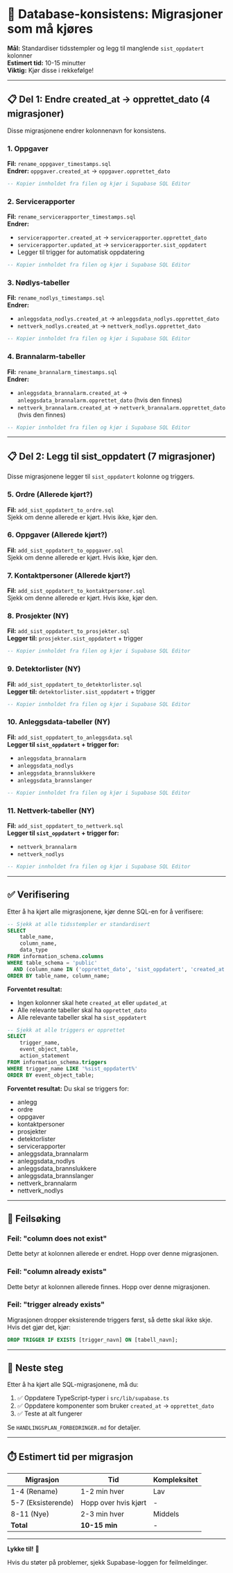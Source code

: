 # 🚀 Database-konsistens: Migrasjoner som må kjøres

**Mål:** Standardiser tidsstempler og legg til manglende `sist_oppdatert` kolonner  
**Estimert tid:** 10-15 minutter  
**Viktig:** Kjør disse i rekkefølge!

---

## 📋 Del 1: Endre created_at → opprettet_dato (4 migrasjoner)

Disse migrasjonene endrer kolonnenavn for konsistens.

### 1. Oppgaver
**Fil:** `rename_oppgaver_timestamps.sql`  
**Endrer:** `oppgaver.created_at` → `oppgaver.opprettet_dato`

```sql
-- Kopier innholdet fra filen og kjør i Supabase SQL Editor
```

### 2. Servicerapporter
**Fil:** `rename_servicerapporter_timestamps.sql`  
**Endrer:** 
- `servicerapporter.created_at` → `servicerapporter.opprettet_dato`
- `servicerapporter.updated_at` → `servicerapporter.sist_oppdatert`
- Legger til trigger for automatisk oppdatering

```sql
-- Kopier innholdet fra filen og kjør i Supabase SQL Editor
```

### 3. Nødlys-tabeller
**Fil:** `rename_nodlys_timestamps.sql`  
**Endrer:**
- `anleggsdata_nodlys.created_at` → `anleggsdata_nodlys.opprettet_dato`
- `nettverk_nodlys.created_at` → `nettverk_nodlys.opprettet_dato`

```sql
-- Kopier innholdet fra filen og kjør i Supabase SQL Editor
```

### 4. Brannalarm-tabeller
**Fil:** `rename_brannalarm_timestamps.sql`  
**Endrer:**
- `anleggsdata_brannalarm.created_at` → `anleggsdata_brannalarm.opprettet_dato` (hvis den finnes)
- `nettverk_brannalarm.created_at` → `nettverk_brannalarm.opprettet_dato` (hvis den finnes)

```sql
-- Kopier innholdet fra filen og kjør i Supabase SQL Editor
```

---

## 📋 Del 2: Legg til sist_oppdatert (7 migrasjoner)

Disse migrasjonene legger til `sist_oppdatert` kolonne og triggers.

### 5. Ordre (Allerede kjørt?)
**Fil:** `add_sist_oppdatert_to_ordre.sql`  
Sjekk om denne allerede er kjørt. Hvis ikke, kjør den.

### 6. Oppgaver (Allerede kjørt?)
**Fil:** `add_sist_oppdatert_to_oppgaver.sql`  
Sjekk om denne allerede er kjørt. Hvis ikke, kjør den.

### 7. Kontaktpersoner (Allerede kjørt?)
**Fil:** `add_sist_oppdatert_to_kontaktpersoner.sql`  
Sjekk om denne allerede er kjørt. Hvis ikke, kjør den.

### 8. Prosjekter (NY)
**Fil:** `add_sist_oppdatert_to_prosjekter.sql`  
**Legger til:** `prosjekter.sist_oppdatert` + trigger

```sql
-- Kopier innholdet fra filen og kjør i Supabase SQL Editor
```

### 9. Detektorlister (NY)
**Fil:** `add_sist_oppdatert_to_detektorlister.sql`  
**Legger til:** `detektorlister.sist_oppdatert` + trigger

```sql
-- Kopier innholdet fra filen og kjør i Supabase SQL Editor
```

### 10. Anleggsdata-tabeller (NY)
**Fil:** `add_sist_oppdatert_to_anleggsdata.sql`  
**Legger til `sist_oppdatert` + trigger for:**
- `anleggsdata_brannalarm`
- `anleggsdata_nodlys`
- `anleggsdata_brannslukkere`
- `anleggsdata_brannslanger`

```sql
-- Kopier innholdet fra filen og kjør i Supabase SQL Editor
```

### 11. Nettverk-tabeller (NY)
**Fil:** `add_sist_oppdatert_to_nettverk.sql`  
**Legger til `sist_oppdatert` + trigger for:**
- `nettverk_brannalarm`
- `nettverk_nodlys`

```sql
-- Kopier innholdet fra filen og kjør i Supabase SQL Editor
```

---

## ✅ Verifisering

Etter å ha kjørt alle migrasjonene, kjør denne SQL-en for å verifisere:

```sql
-- Sjekk at alle tidsstempler er standardisert
SELECT 
    table_name,
    column_name,
    data_type
FROM information_schema.columns
WHERE table_schema = 'public' 
  AND (column_name IN ('opprettet_dato', 'sist_oppdatert', 'created_at', 'updated_at'))
ORDER BY table_name, column_name;
```

**Forventet resultat:**
- Ingen kolonner skal hete `created_at` eller `updated_at`
- Alle relevante tabeller skal ha `opprettet_dato`
- Alle relevante tabeller skal ha `sist_oppdatert`

```sql
-- Sjekk at alle triggers er opprettet
SELECT 
    trigger_name,
    event_object_table,
    action_statement
FROM information_schema.triggers
WHERE trigger_name LIKE '%sist_oppdatert%'
ORDER BY event_object_table;
```

**Forventet resultat:**
Du skal se triggers for:
- anlegg
- ordre
- oppgaver
- kontaktpersoner
- prosjekter
- detektorlister
- servicerapporter
- anleggsdata_brannalarm
- anleggsdata_nodlys
- anleggsdata_brannslukkere
- anleggsdata_brannslanger
- nettverk_brannalarm
- nettverk_nodlys

---

## 🐛 Feilsøking

### Feil: "column does not exist"
Dette betyr at kolonnen allerede er endret. Hopp over denne migrasjonen.

### Feil: "column already exists"
Dette betyr at kolonnen allerede finnes. Hopp over denne migrasjonen.

### Feil: "trigger already exists"
Migrasjonen dropper eksisterende triggers først, så dette skal ikke skje. Hvis det gjør det, kjør:
```sql
DROP TRIGGER IF EXISTS [trigger_navn] ON [tabell_navn];
```

---

## 📝 Neste steg

Etter å ha kjørt alle SQL-migrasjonene, må du:

1. ✅ Oppdatere TypeScript-typer i `src/lib/supabase.ts`
2. ✅ Oppdatere komponenter som bruker `created_at` → `opprettet_dato`
3. ✅ Teste at alt fungerer

Se `HANDLINGSPLAN_FORBEDRINGER.md` for detaljer.

---

## ⏱️ Estimert tid per migrasjon

| Migrasjon | Tid | Kompleksitet |
|-----------|-----|--------------|
| 1-4 (Rename) | 1-2 min hver | Lav |
| 5-7 (Eksisterende) | Hopp over hvis kjørt | - |
| 8-11 (Nye) | 2-3 min hver | Middels |
| **Total** | **10-15 min** | - |

---

**Lykke til!** 🚀

Hvis du støter på problemer, sjekk Supabase-loggen for feilmeldinger.
